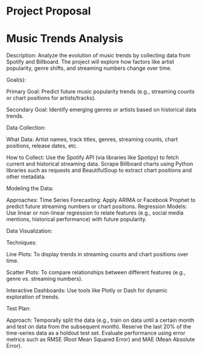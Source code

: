 # Project Proposal

# Music Trends Analysis
Description:
Analyze the evolution of music trends by collecting data from Spotify and Billboard. The project will explore how factors like artist popularity, genre shifts, and streaming numbers change over time.

Goal(s):

Primary Goal: Predict future music popularity trends (e.g., streaming counts or chart positions for artists/tracks).

Secondary Goal: Identify emerging genres or artists based on historical data trends.

Data Collection:

What Data: Artist names, track titles, genres, streaming counts, chart positions, release dates, etc.

How to Collect:
Use the Spotify API (via libraries like Spotipy) to fetch current and historical streaming data.
Scrape Billboard charts using Python libraries such as requests and BeautifulSoup to extract chart positions and other metadata.

Modeling the Data:

Approaches:
Time Series Forecasting: Apply ARIMA or Facebook Prophet to predict future streaming numbers or chart positions.
Regression Models: Use linear or non-linear regression to relate features (e.g., social media mentions, historical performance) with future popularity.

Data Visualization:

Techniques:

Line Plots: To display trends in streaming counts and chart positions over time.

Scatter Plots: To compare relationships between different features (e.g., genre vs. streaming numbers).

Interactive Dashboards: Use tools like Plotly or Dash for dynamic exploration of trends.

Test Plan:

Approach:
Temporally split the data (e.g., train on data until a certain month and test on data from the subsequent month).
Reserve the last 20% of the time-series data as a holdout test set.
Evaluate performance using error metrics such as RMSE (Root Mean Squared Error) and MAE (Mean Absolute Error).


